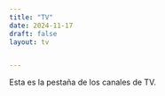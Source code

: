 ```yaml
---
title: "TV"
date: 2024-11-17
draft: false
layout: tv


---
```

Esta es la pestaña de los canales de TV.

